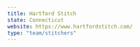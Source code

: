 ```yaml
---
title: Hartford Stitch
state: Connecticut
website: https://www.hartfordstitch.com/
type: "team/stitchers"
---
```

